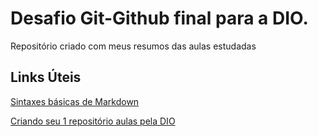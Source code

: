 # Desafio Git-Github final para a DIO.
Repositório criado com meus resumos das aulas estudadas

## Links Úteis 
[Sintaxes básicas de Markdown](https://www.markdownguide.org/getting-started/)

[Criando seu 1 repositório aulas pela DIO](https://web.dio.me/course/introducao-ao-git-e-ao-github/learning/75b9fe49-6ed4-4480-83a7-7e37fc356aa9?back=/track/potencia-tech-angular-developer-powered-ifood&tab=undefined&moduleId=undefined)
